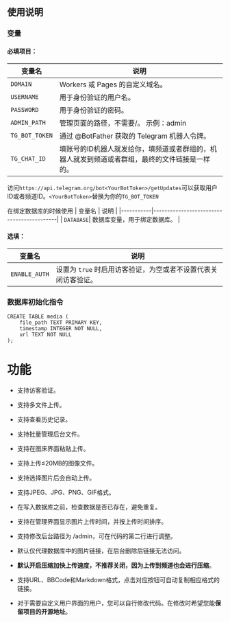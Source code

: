 ## 使用说明
### 变量

#### 必填项目：

| 变量名         | 说明                                                                 |
|----------------|----------------------------------------------------------------------|
| `DOMAIN`       | Workers 或 Pages 的自定义域名。                                     |
| `USERNAME`     | 用于身份验证的用户名。                                               |
| `PASSWORD`     | 用于身份验证的密码。                                                 |
| `ADMIN_PATH`   | 管理页面的路径，不需要/。   示例：admin                                                  |
| `TG_BOT_TOKEN` | 通过 @BotFather 获取的 Telegram 机器人令牌。                        |
| `TG_CHAT_ID`   | 填账号的ID机器人就发给你，填频道或者群组的，机器人就发到频道或者群组，最终的文件链接是一样的。 |

访问```https://api.telegram.org/bot<YourBotToken>/getUpdates```可以获取用户ID或者频道ID。```<YourBotToken>```替换为你的```TG_BOT_TOKEN```

在绑定数据库的时候使用
| 变量名    | 说明                                      |
|-----------|-------------------------------------------|
| `DATABASE`| 数据库变量，用于绑定数据库。              |

#### 选填：

| 变量名        | 说明                                      |
|---------------|-------------------------------------------|
| `ENABLE_AUTH` | 设置为 `true` 时启用访客验证，为空或者不设置代表关闭访客验证。 |

### 数据库初始化指令
```
CREATE TABLE media (
    file_path TEXT PRIMARY KEY,
    timestamp INTEGER NOT NULL,
    url TEXT NOT NULL
);
```

# 功能

- 支持访客验证。

- 支持多文件上传。
- 支持查看历史记录。
- 支持批量管理后台文件。
- 支持在图床界面粘贴上传。
- 支持上传≤20MB的图像文件。
- 支持选择图片后会自动上传。
- 支持JPEG、JPG、PNG、GIF格式。
- 在写入数据库之前，检查数据是否已存在，避免重复。
- 支持在管理界面显示图片上传时间，并按上传时间排序。
- 支持修改后台路径为 /admin，可在代码的第二行进行调整。
- 默认仅代理数据库中的图片链接，在后台删除后链接无法访问。
- **默认开启压缩加快上传速度，不推荐关闭，因为上传到频道也会进行压缩**。
- 支持URL、BBCode和Markdown格式，点击对应按钮可自动复制相应格式的链接。
- 对于需要自定义用户界面的用户，您可以自行修改代码。在修改时希望您能**保留项目的开源地址**。
